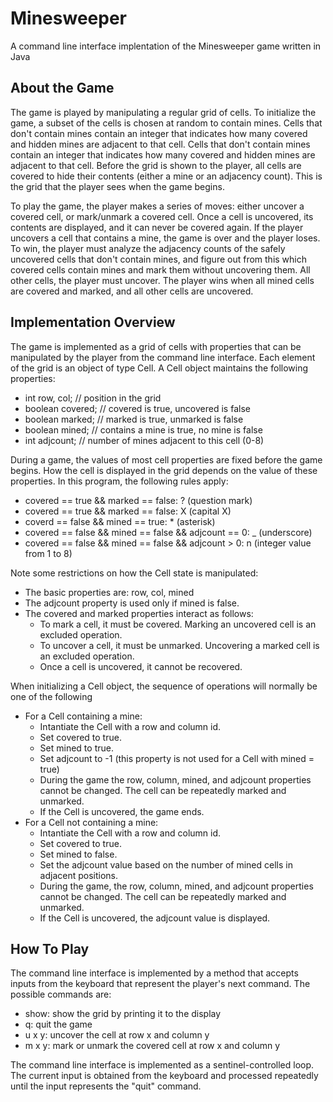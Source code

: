 # Minesweeper
A command line interface implentation of the Minesweeper game written in Java

## About the Game

The game is played by manipulating a regular grid of cells. To initialize the game, a subset of the cells is chosen at random to contain mines. Cells that don't contain mines contain an integer that indicates how many covered and hidden mines are adjacent to that cell. Cells that don't contain mines contain an integer that indicates how many covered and hidden mines are adjacent to that cell. Before the grid is shown to the player, all cells are covered to hide their contents (either a mine or an adjacency count). This is the grid that the player sees when the game begins.

To play the game, the player makes a series of moves: either uncover a covered cell, or mark/unmark a covered cell. Once a cell is uncovered, its contents are displayed, and it can never be covered again. If the player uncovers a cell that contains a mine, the game is over and the player loses. To win, the player must analyze the adjacency counts of the safely uncovered cells that don't contain mines, and figure out from this which covered cells contain mines and mark them without uncovering them. All other cells, the player must uncover. The player wins when all mined cells are covered and marked, and all other cells are uncovered.

## Implementation Overview

The game is implemented as a grid of cells with properties that can be manipulated by the player from the command line interface. Each element of the grid is an object of type Cell. A Cell object maintains the following properties:
- int row, col;     // position in the grid
- boolean covered;  // covered is true, uncovered is false
- boolean marked;   // marked is true, unmarked is false
- boolean mined;    // contains a mine is true, no mine is false
- int adjcount;     // number of mines adjacent to this cell (0-8)

During a game, the values of most cell properties are fixed before the game begins. How the cell is displayed in the grid depends on the value of these properties. In this program, the following rules apply:
- covered == true && marked == false:                     ? (question mark)
- covered == true && marked == false:                     X (capital X)
- coverd == false && mined == true:                       * (asterisk)
- covered == false && mined == false && adjcount == 0:    _ (underscore)
- covered == false && mined == false && adjcount > 0:     n (integer value from 1 to 8)

Note some restrictions on how the Cell state is manipulated:
- The basic properties are: row, col, mined
- The adjcount property is used only if mined is false.
- The covered and marked properties interact as follows:
  - To mark a cell, it must be covered. Marking an uncovered cell is an excluded operation.
  - To uncover a cell, it must be unmarked. Uncovering a marked cell is an excluded operation.
  - Once a cell is uncovered, it cannot be recovered.

When initializing a Cell object, the sequence of operations will normally be one of the following
- For a Cell containing a mine:
  - Intantiate the Cell with a row and column id.
  - Set covered to true.
  - Set mined to true.
  - Set adjcount to -1 (this property is not used for a Cell with mined = true)
  - During the game the row, column, mined, and adjcount properties cannot be changed. The cell can be repeatedly marked and unmarked.
  - If the Cell is uncovered, the game ends.
- For a Cell not containing a mine:
  - Intantiate the Cell with a row and column id.
  - Set covered to true.
  - Set mined to false.
  - Set the adjcount value based on the number of mined cells in adjacent positions.
  - During the game, the row, column, mined, and adjcount properties cannot be changed. The cell can be repeatedly marked and unmarked.
  - If the Cell is uncovered, the adjcount value is displayed.
  
 ## How To Play
 
 The command line interface is implemented by a method that accepts inputs from the keyboard that represent the player's next command. The possible commands are:
 - show: show the grid by printing it to the display
 - q: quit the game
 - u x y: uncover the cell at row x and column y
 - m x y: mark or unmark the covered cell at row x and column y
 
 The command line interface is implemented as a sentinel-controlled loop. The current input is obtained from the keyboard and processed repeatedly until the input represents the "quit" command.
